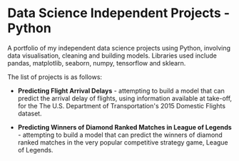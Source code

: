 # Data Science Independent Projects - Python
A portfolio of my independent data science projects using Python, involving data visualisation, cleaning and building models. Libraries used include pandas, matplotlib, seaborn, numpy, tensorflow and sklearn.

The list of projects is as follows:

* __Predicting Flight Arrival Delays__ - attempting to build a model that can predict the arrival delay of flights, using information available at take-off, for the The U.S. Department of Transportation's 2015 Domestic Flights dataset.

* __Predicting Winners of Diamond Ranked Matches in League of Legends__ - attempting to build a model that can predict the winners of diamond ranked matches in the very popular competitive strategy game, League of Legends. 
